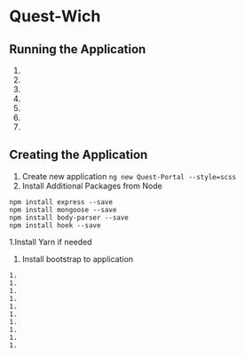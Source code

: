 # Quest-Wich
## Running the Application
1.
1.
1.
1.
1.
1.
1.
## Creating the Application
1. Create new application
```ng new Quest-Portal --style=scss```
1. Install Additional Packages from Node
```
npm install express --save
npm install mongoose --save
npm install body-parser --save
npm install hoek --save

```
1.Install Yarn if needed <GET LINK FOR THIS PAGE>
1. Install bootstrap to application
```yarn add bootstrap ngx-bootstrap
1.
1.
1.
1.
1.
1.
1.
1.
1.
1.
